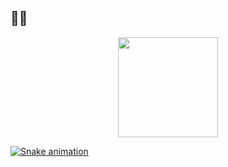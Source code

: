 ## 👩‍💻
<a href="https://github.com/mariddsouza">
   <p align="center">
      <img height="160em" src="https://github-readme-stats.vercel.app/api/top-langs/?username=mariddsouza&layout=compact&langs_count=16&theme=dracula"/>
   </p>
      
  ![Snake animation](https://github.com/mariddsouza/mariddsouza/blob/output/github-contribution-grid-snake.svg)
</div>
